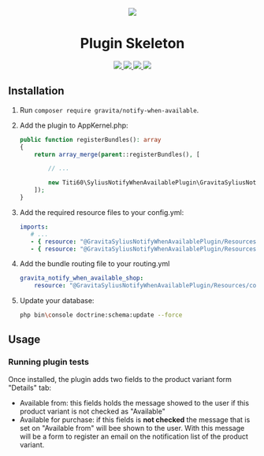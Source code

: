 <p align="center">
    <a href="http://sylius.org" target="_blank">
        <img src="http://demo.sylius.org/assets/shop/img/logo.png" />
    </a>
</p>
<h1 align="center">Plugin Skeleton</h1>
<p align="center">
    <a href="https://packagist.org/packages/sylius/plugin-skeleton" title="License">
        <img src="https://img.shields.io/packagist/l/sylius/plugin-skeleton.svg" />
    </a>
    <a href="https://packagist.org/packages/sylius/plugin-skeleton" title="Version">
        <img src="https://img.shields.io/packagist/v/sylius/plugin-skeleton.svg" />
    </a>
    <a href="http://travis-ci.org/Sylius/PluginSkeleton" title="Build status">
        <img src="https://img.shields.io/travis/Sylius/PluginSkeleton/master.svg" />
    </a>
    <a href="https://scrutinizer-ci.com/g/Sylius/PluginSkeleton/" title="Scrutinizer">
        <img src="https://img.shields.io/scrutinizer/g/Sylius/PluginSkeleton.svg" />
    </a>
</p>

## Installation

1. Run `composer require gravita/notify-when-available`.

2. Add the plugin to AppKernel.php:

    ```php
    public function registerBundles(): array
    {
        return array_merge(parent::registerBundles(), [

            // ...

            new Titi60\SyliusNotifyWhenAvailablePlugin\GravitaSyliusNotifyWhenAvailablePlugin(),
        ]);
    }
    ```

3. Add the required resource files to your config.yml:

    ````yaml
    imports:
       # ...
       - { resource: "@GravitaSyliusNotifyWhenAvailablePlugin/Resources/config/config.yml" }
       - { resource: "@GravitaSyliusNotifyWhenAvailablePlugin/Resources/config/resources.yml" }
    ````

4. Add the bundle routing file to your routing.yml
    ````yaml
    gravita_notify_when_available_shop:
        resource: "@GravitaSyliusNotifyWhenAvailablePlugin/Resources/config/app/shop_routing.yml"
    ````

5. Update your database:
    ````bash
    php bin\console doctrine:schema:update --force
    ````

## Usage

### Running plugin tests

  Once installed, the plugin adds two fields to the product variant form "Details" tab:
  - Available from: this fields holds the message showed to the user if this product variant is
    not checked as "Available"
  - Available for purchase: if this fields is **not checked** the message that is set on "Available from"
    will bee shown to the user. With this message will be a form to register an email on the
    notification list of the product variant.

